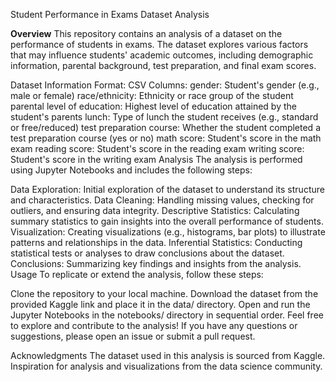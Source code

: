 Student Performance in Exams Dataset Analysis

**Overview**
This repository contains an analysis of a dataset on the performance of students in exams. The dataset explores various factors that may influence students' academic outcomes, including demographic information, parental background, test preparation, and final exam scores.

Dataset Information
Format: CSV
Columns:
gender: Student's gender (e.g., male or female)
race/ethnicity: Ethnicity or race group of the student
parental level of education: Highest level of education attained by the student's parents
lunch: Type of lunch the student receives (e.g., standard or free/reduced)
test preparation course: Whether the student completed a test preparation course (yes or no)
math score: Student's score in the math exam
reading score: Student's score in the reading exam
writing score: Student's score in the writing exam
Analysis
The analysis is performed using Jupyter Notebooks and includes the following steps:

Data Exploration: Initial exploration of the dataset to understand its structure and characteristics.
Data Cleaning: Handling missing values, checking for outliers, and ensuring data integrity.
Descriptive Statistics: Calculating summary statistics to gain insights into the overall performance of students.
Visualization: Creating visualizations (e.g., histograms, bar plots) to illustrate patterns and relationships in the data.
Inferential Statistics: Conducting statistical tests or analyses to draw conclusions about the dataset.
Conclusions: Summarizing key findings and insights from the analysis.
Usage
To replicate or extend the analysis, follow these steps:

Clone the repository to your local machine.
Download the dataset from the provided Kaggle link and place it in the data/ directory.
Open and run the Jupyter Notebooks in the notebooks/ directory in sequential order.
Feel free to explore and contribute to the analysis! If you have any questions or suggestions, please open an issue or submit a pull request.

Acknowledgments
The dataset used in this analysis is sourced from Kaggle.
Inspiration for analysis and visualizations from the data science community.
